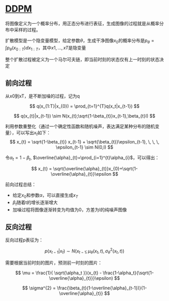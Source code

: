 # [DDPM](https://zhuanlan.zhihu.com/p/666552214)

将图像定义为一个概率分布，用正态分布进行表征，生成图像的过程就是从概率分布中采样的过程。

扩散模型是一个隐变量模型，给定参数$\theta$，生成干净图像$x_{0}$的概率分布是$p_{\theta}=\int p_{\theta}(x_{0:T})dx_{1:T}$，其中$x1,...,xT$是隐变量

整个扩散过程被定义为一个马尔可夫链，即当前时刻的状态仅有上一时刻的状态决定

## 前向过程

从x0到xT，是不断加噪的过程，记为q

$$
q(x_{1:T}|x_{0}) = \prod_{t=1}^{T}q(x_t|x_{t-1})
$$

$$
q(x_{t}|x_{t-1}) \sim N(x_{t};\sqrt{1-\beta_{t}}x_{t-1},\beta_{t}I)
$$

利用参数重整化（通过一个确定性函数和随机噪声，表达满足某种分布的随机变量），可以写出$x_{t}$如下：
$$
x_{t} = \sqrt{1-\beta_{t}} x_{t-1} + \sqrt{\beta_{t}}\epsilon_{t-1}, \, \, \, \epsilon_{t-1} \sim N(0,I)
$$

令$\alpha_{t}=1-\beta_{t}$, $\overline{\alpha}_{t}=\prod_{i=1}^{t}\alpha_{i}$，可以得出：

$$
x_{t} = \sqrt{\overline{\alpha}_{t}}x_{0}+\sqrt{1-\overline{\alpha}_{t}}\epsilon
$$

前向过程总结：
- 给定$x_0$和参数$\alpha$，可以直接生成$x_{T}$
- $\beta_{t}$随着t的增长逐渐增大
- 加噪过程将图像逐渐转变为均值为0，方差为I的纯噪声图像

## 反向过程

反向过程p表征为：

$$
p(x_{t-1}|x_{t}) \sim N(x_{t-1}; \mu_{\theta}(x_{t},t),\sigma^{2}_{\theta}(x_t,t))
$$

需要根据当前时刻的图片，预测前一时刻的图片：

$$
\mu = \frac{1}{ \sqrt{\alpha_t }}(x_{t} -  \frac{1-\alpha_t}{\sqrt{1-\overline{\alpha}_{t}}}\epsilon)
$$

$$
\sigma^{2} = \frac{\beta_{t}(1-\overline{\alpha}_{t-1})}{1-\overline{\alpha}_{t}}
$$
